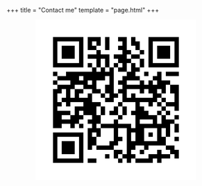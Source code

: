 +++
title = "Contact me"
template = "page.html"
+++

<center><img src=/images/contact-qr.png></center>
